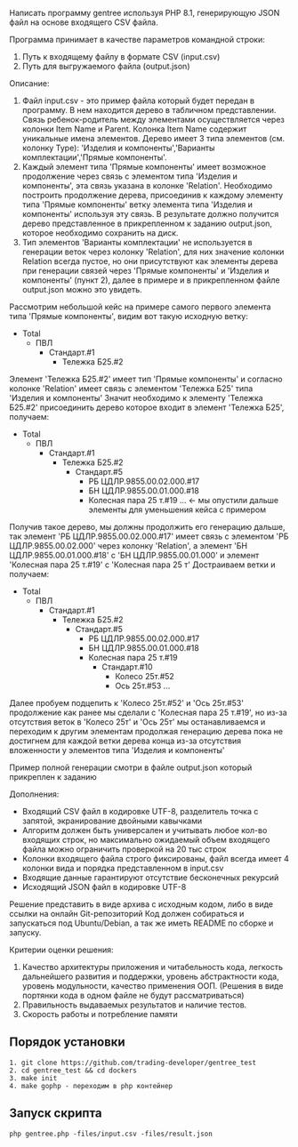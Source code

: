 Написать программу gentree используя PHP 8.1, генерирующую JSON файл на основе входящего CSV файла.

Программа принимает в качестве параметров командной строки:
1) Путь к входящему файлу в формате CSV (input.csv)
2) Путь для выгружаемого файла (output.json)

Описание:
1) Файл input.csv - это пример файла который будет передан в программу.
   В нем находится дерево в табличном представлении.
   Связь ребенок-родитель между элементами осуществляется через колонки Item Name и Parent.
   Колонка Item Name содержит уникальные имена элементов.
   Дерево имеет 3 типа элементов (см. колонку Type): 'Изделия и компоненты','Варианты комплектации','Прямые компоненты'.
2) Каждый элемент типа 'Прямые компоненты' имеет возможное продолжение через связь с элементом типа
   'Изделия и компоненты', эта связь указана в колонке 'Relation'. Необходимо построить продолжение дерева, присоединив к каждому элементу типа 'Прямые компоненты' ветку элемента типа 'Изделия и компоненты' используя эту связь.
   В результате должно получится дерево представленное в прикрепленном к заданию output.json, которое необходимо сохранить на диск.
3) Тип элементов 'Варианты комплектации' не используется в генерации веток через колонку 'Relation', для них значение колонки Relation всегда пустое, но они присутствуют как элементы дерева при генерации связей через 'Прямые компоненты' и 'Изделия и компоненты' (пункт 2), далее в примере и в прикрепленном файле output.json можно это увидеть.

Рассмотрим небольшой кейс на примере самого первого элемента типа 'Прямые компоненты', видим вот такую исходную ветку:

- Total
    - ПВЛ
        - Стандарт.#1
            - Тележка Б25.#2

Элемент 'Тележка Б25.#2' имеет тип 'Прямые компоненты' и согласно колонке 'Relation' имеет связь с элементом 'Тележка Б25' типа 'Изделия и компоненты'
Значит необходимо к элементу 'Тележка Б25.#2' присоединить дерево которое входит в элемент 'Тележка Б25', получаем:

- Total
    - ПВЛ
        - Стандарт.#1
            - Тележка Б25.#2
                - Стандарт.#5
                    - РБ ЦДЛР.9855.00.02.000.#17
                    - БН ЦДЛР.9855.00.01.000.#18
                    - Колесная пара 25 т.#19
                      ... <- мы опустили дальше элементы для уменьшения кейса с примером

Получив такое дерево, мы должны продолжить его генерацию дальше, так элемент 'РБ ЦДЛР.9855.00.02.000.#17' имеет связь с элементом 'РБ ЦДЛР.9855.00.02.000' через колонку 'Relation', а элемент 'БН ЦДЛР.9855.00.01.000.#18' с 'БН ЦДЛР.9855.00.01.000' и элемент 'Колесная пара 25 т.#19' с 'Колесная пара 25 т'
Достраиваем ветки и получаем:

- Total
    - ПВЛ
        - Стандарт.#1
            - Тележка Б25.#2
                - Стандарт.#5
                    - РБ ЦДЛР.9855.00.02.000.#17
                    - БН ЦДЛР.9855.00.01.000.#18
                    - Колесная пара 25 т.#19
                        - Стандарт.#10
                            - Колесо 25т.#52
                            - Ось 25т.#53
                              ...

Далее пробуем подцепить к 'Колесо 25т.#52' и 'Ось 25т.#53' продолжение как ранее мы сделали с 'Колесная пара 25 т.#19', но из-за отсутствия веток в 'Колесо 25т' и 'Ось 25т' мы останавливаемся и переходим к другим элементам продолжая генерацию дерева пока не достигнем для каждой ветки дерева конца из-за отсутствия вложенности у элементов типа 'Изделия и компоненты'

Пример полной генерации смотри в файле output.json который прикреплен к заданию

Дополнения:
- Входящий CSV файл в кодировке UTF-8, разделитель точка с запятой, экранирование двойными кавычками
- Алгоритм должен быть универсален и учитывать любое кол-во входящих строк, но максимально ожидаемый объем входящего файла можно ограничить проверкой на 20 тыс строк
- Колонки входящего файла строго фиксированы, файл всегда имеет 4 колонки вида и порядка представленном в input.csv
- Входящие данные гарантируют отсутствие бесконечных рекурсий
- Исходящий JSON файл в кодировке UTF-8

Решение представить в виде архива с исходным кодом, либо в виде ссылки на онлайн Git-репозиторий
Код должен собираться и запускаться под Ubuntu/Debian, а так же иметь README по сборке и запуску.

Критерии оценки решения:
1) Качество архитектуры приложения и читабельность кода, легкость дальнейшего развития и поддержки, уровень абстрактности кода, уровень модульности, качество применения ООП. (Решения в виде портянки кода в одном файле не будут рассматриваться)
2) Правильность выдаваемых результатов и наличие тестов.
3) Скорость работы и потребление памяти

## Порядок установки

```
1. git clone https://github.com/trading-developer/gentree_test
2. cd gentree_test && cd dockers
3. make init
4. make gophp - переходим в php контейнер
```
## Запуск скрипта
```
php gentree.php -files/input.csv -files/result.json
```
